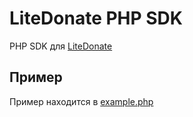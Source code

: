 LiteDonate PHP SDK
==================

PHP SDK для [LiteDonate](http://autodonate.su)

Пример
------
Пример находится в [example.php](/example.php)
